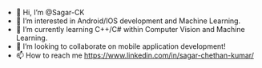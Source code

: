 - 👋 Hi, I’m @Sagar-CK
- 👀 I’m interested in Android/IOS development and Machine Learning.
- 🌱 I’m currently learning C++/C# within Computer Vision and Machine Learning.
- 💞️ I’m looking to collaborate on mobile application development!
- 📫 How to reach me https://www.linkedin.com/in/sagar-chethan-kumar/
